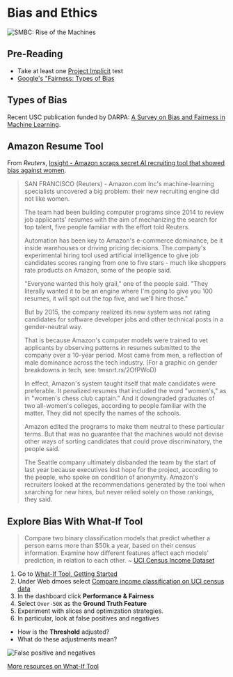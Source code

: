 # Bias and Ethics

![SMBC: Rise of the Machines](https://www.smbc-comics.com/comics/1538492931-20181002.png)

## Pre-Reading

- Take at least one [Project Implicit](https://implicit.harvard.edu/implicit/takeatest.html) test
- [Google's "Fairness: Types of Bias](https://developers.google.com/machine-learning/crash-course/fairness/types-of-bias)

## Types of Bias

Recent USC publication funded by DARPA: [A Survey on Bias and Fairness in Machine Learning](https://arxiv.org/pdf/1908.09635.pdf).

## Amazon Resume Tool

From *Reuters*, [Insight - Amazon scraps secret AI recruiting tool that showed bias against women](https://www.reuters.com/article/us-amazon-com-jobs-automation-insight-idUSKCN1MK08G/).

> SAN FRANCISCO (Reuters) - Amazon.com Inc's machine-learning specialists uncovered a big problem: their new recruiting engine did not like women.
>
> The team had been building computer programs since 2014 to review job applicants' resumes with the aim of mechanizing the search for top talent, five people familiar with the effort told Reuters.
>
> Automation has been key to Amazon's e-commerce dominance, be it inside warehouses or driving pricing decisions. The company's experimental hiring tool used artificial intelligence to give job candidates scores ranging from one to five stars - much like shoppers rate products on Amazon, some of the people said.
>
> "Everyone wanted this holy grail," one of the people said. "They literally wanted it to be an engine where I'm going to give you 100 resumes, it will spit out the top five, and we'll hire those."
>
> But by 2015, the company realized its new system was not rating candidates for software developer jobs and other technical posts in a gender-neutral way.
>
> That is because Amazon's computer models were trained to vet applicants by observing patterns in resumes submitted to the company over a 10-year period. Most came from men, a reflection of male dominance across the tech industry. (For a graphic on gender breakdowns in tech, see: tmsnrt.rs/2OfPWoD)
>
> In effect, Amazon's system taught itself that male candidates were preferable. It penalized resumes that included the word "women's," as in "women's chess club captain." And it downgraded graduates of two all-women's colleges, according to people familiar with the matter. They did not specify the names of the schools.
>
> Amazon edited the programs to make them neutral to these particular terms. But that was no guarantee that the machines would not devise other ways of sorting candidates that could prove discriminatory, the people said.
>
> The Seattle company ultimately disbanded the team by the start of last year because executives lost hope for the project, according to the people, who spoke on condition of anonymity. Amazon's recruiters looked at the recommendations generated by the tool when searching for new hires, but never relied solely on those rankings, they said.

## Explore Bias With What-If Tool

> Compare two binary classification models that predict whether a person earns more than $50k a year, based on their census information. Examine how different features affect each models' prediction, in relation to each other. ~ [UCI Census Income Dataset](http://archive.ics.uci.edu/dataset/20/census+income)


1. Go to [What-If Tool, Getting Started](https://pair-code.github.io/what-if-tool/get-started/)
2. Under Web dmoes select [Compare income classification on UCI census data](https://pair-code.github.io/what-if-tool/demos/uci.html)
3. In the dashboard click **Performance & Fairness**
4. Select `Over-50K` as the **Ground Truth Feature**
5. Experiment with slices and optimization strategies.
6. In particular, look at false positives and negatives

- How is the **Threshold** adjusted?
- What do these adjustments mean?

![False positive and negatives](https://d2eehagpk5cl65.cloudfront.net/img/q60/uploads/2020/04/TestGridDreamstime.jpg)

[More resources on What-If Tool](https://pair-code.github.io/what-if-tool/learn/)
